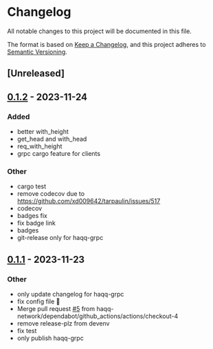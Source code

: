 # Changelog
All notable changes to this project will be documented in this file.

The format is based on [Keep a Changelog](https://keepachangelog.com/en/1.0.0/),
and this project adheres to [Semantic Versioning](https://semver.org/spec/v2.0.0.html).

## [Unreleased]

## [0.1.2](https://github.com/haqq-network/haqq-clients/compare/haqq-grpc-v0.1.1...haqq-grpc-v0.1.2) - 2023-11-24

### Added
- better with_height
- get_head and with_head
- req_with_height
- grpc cargo feature for clients

### Other
- cargo test
- remove codecov due to https://github.com/xd009642/tarpaulin/issues/517
- codecov
- badges fix
- fix badge link
- badges
- git-release only for haqq-grpc

## [0.1.1](https://github.com/haqq-network/haqq-clients/compare/haqq-grpc-v0.1.0...haqq-grpc-v0.1.1) - 2023-11-23

### Other
- only update changelog for haqq-grpc
- fix config file 🤦
- Merge pull request [#5](https://github.com/haqq-network/haqq-clients/pull/5) from haqq-network/dependabot/github_actions/actions/checkout-4
- remove release-plz from devenv
- fix test
- only publish haqq-grpc

